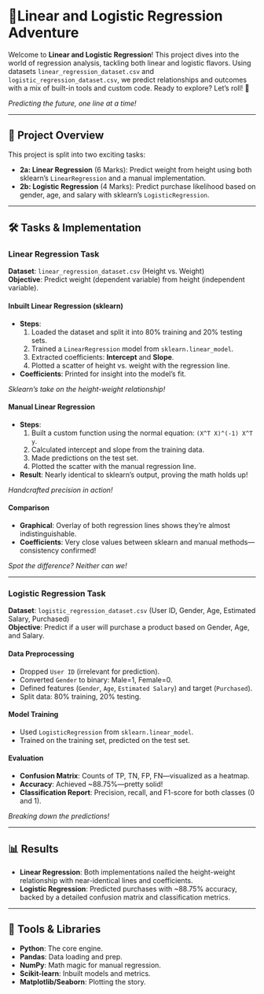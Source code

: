 

# 🚀Linear and Logistic Regression Adventure

Welcome to **Linear and Logistic Regression**! This project dives into the world of regression analysis, tackling both linear and logistic flavors. Using datasets `linear_regression_dataset.csv` and `logistic_regression_dataset.csv`, we predict relationships and outcomes with a mix of built-in tools and custom code. Ready to explore? Let’s roll! 🌟


*Predicting the future, one line at a time!*

---

## 🎯 Project Overview

This project is split into two exciting tasks:
- **2a: Linear Regression** (6 Marks): Predict weight from height using both sklearn’s `LinearRegression` and a manual implementation.
- **2b: Logistic Regression** (4 Marks): Predict purchase likelihood based on gender, age, and salary with sklearn’s `LogisticRegression`.

---

## 🛠️ Tasks & Implementation

### Linear Regression Task
**Dataset**: `linear_regression_dataset.csv` (Height vs. Weight)  
**Objective**: Predict weight (dependent variable) from height (independent variable).

#### Inbuilt Linear Regression (sklearn)
- **Steps**:
  1. Loaded the dataset and split it into 80% training and 20% testing sets.
  2. Trained a `LinearRegression` model from `sklearn.linear_model`.
  3. Extracted coefficients: **Intercept** and **Slope**.
  4. Plotted a scatter of height vs. weight with the regression line.
- **Coefficients**: Printed for insight into the model’s fit.


*Sklearn’s take on the height-weight relationship!*

#### Manual Linear Regression
- **Steps**:
  1. Built a custom function using the normal equation: `(X^T X)^(-1) X^T y`.
  2. Calculated intercept and slope from the training data.
  3. Made predictions on the test set.
  4. Plotted the scatter with the manual regression line.
- **Result**: Nearly identical to sklearn’s output, proving the math holds up!

*Handcrafted precision in action!*

#### Comparison
- **Graphical**: Overlay of both regression lines shows they’re almost indistinguishable.
- **Coefficients**: Very close values between sklearn and manual methods—consistency confirmed!


*Spot the difference? Neither can we!*

---

### Logistic Regression Task
**Dataset**: `logistic_regression_dataset.csv` (User ID, Gender, Age, Estimated Salary, Purchased)  
**Objective**: Predict if a user will purchase a product based on Gender, Age, and Salary.

#### Data Preprocessing
- Dropped `User ID` (irrelevant for prediction).
- Converted `Gender` to binary: Male=1, Female=0.
- Defined features (`Gender`, `Age`, `Estimated Salary`) and target (`Purchased`).
- Split data: 80% training, 20% testing.

#### Model Training
- Used `LogisticRegression` from `sklearn.linear_model`.
- Trained on the training set, predicted on the test set.

#### Evaluation
- **Confusion Matrix**: Counts of TP, TN, FP, FN—visualized as a heatmap.
- **Accuracy**: Achieved ~88.75%—pretty solid!
- **Classification Report**: Precision, recall, and F1-score for both classes (0 and 1).


*Breaking down the predictions!*

---

## 📊 Results
- **Linear Regression**: Both implementations nailed the height-weight relationship with near-identical lines and coefficients.
- **Logistic Regression**: Predicted purchases with ~88.75% accuracy, backed by a detailed confusion matrix and classification metrics.

---

## 🧰 Tools & Libraries
- **Python**: The core engine.
- **Pandas**: Data loading and prep.
- **NumPy**: Math magic for manual regression.
- **Scikit-learn**: Inbuilt models and metrics.
- **Matplotlib/Seaborn**: Plotting the story.

